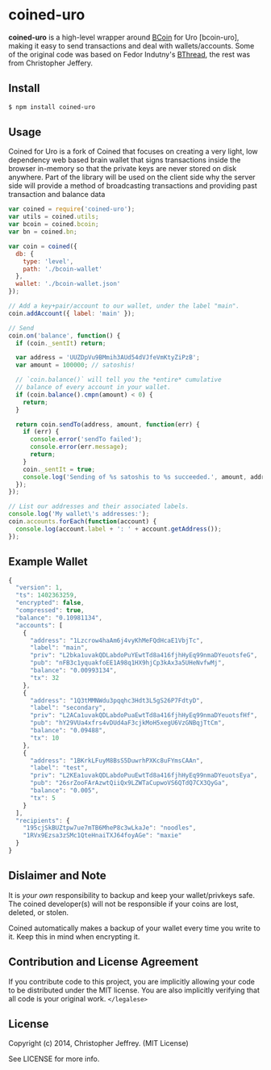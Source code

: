 # coined-uro

**coined-uro** is a high-level wrapper around [BCoin] for Uro [bcoin-uro], making it easy to
send transactions and deal with wallets/accounts. Some of the original code was
based on Fedor Indutny's [BThread][bthread], the rest was from Christopher Jeffery.

## Install

``` bash
$ npm install coined-uro
```

## Usage

Coined for Uro is a fork of Coined that focuses 
on creating a very light, low dependency web based brain wallet that signs transactions inside 
the browser in-memory so that the private keys are never stored on disk anywhere.
Part of the library will be used on the client side why the server side will provide a method of 
broadcasting transactions and providing past transaction and balance data

```js
var coined = require('coined-uro');
var utils = coined.utils;
var bcoin = coined.bcoin;
var bn = coined.bn;

var coin = coined({
  db: {
    type: 'level',
    path: './bcoin-wallet'
  },
  wallet: './bcoin-wallet.json'
});

// Add a key+pair/account to our wallet, under the label "main".
coin.addAccount({ label: 'main' });

// Send
coin.on('balance', function() {
  if (coin._sentIt) return;

  var address = 'UUZDpVu9BMmih3AUd54dVJfeVmKtyZiPzB';
  var amount = 100000; // satoshis!

  // `coin.balance()` will tell you the *entire* cumulative
  // balance of every account in your wallet.
  if (coin.balance().cmpn(amount) < 0) {
    return;
  }

  return coin.sendTo(address, amount, function(err) {
    if (err) {
      console.error('sendTo failed');
      console.error(err.message);
      return;
    }
    coin._sentIt = true;
    console.log('Sending of %s satoshis to %s succeeded.', amount, address);
  });
});

// List our addresses and their associated labels.
console.log('My wallet\'s addresses:');
coin.accounts.forEach(function(account) {
  console.log(account.label + ': ' + account.getAddress());
});
```

## Example Wallet

``` js
{
  "version": 1,
  "ts": 1402363259,
  "encrypted": false,
  "compressed": true,
  "balance": "0.10981134",
  "accounts": [
    {
      "address": "1Lzcrow4haAm6j4vyKhMeFQdHcaE1VbjTc",
      "label": "main",
      "priv": "L2bka1uvakQDLabdoPuYEwtTd8a416fjhHyEq99nmaDYeuotsfeG",
      "pub": "nFB3c1yquakfoEE1A98q1HX9hjCp3kAx3a5UHeNvfwMj",
      "balance": "0.00993134",
      "tx": 32
    },
    {
      "address": "1Q3tMMNWdu3pqqhc3Hdt3L5gS26P7FdtyD",
      "label": "secondary",
      "priv": "L2ACa1uvakQDLabdoPuaEwtTd8a416fjhHyEq99nmaDYeuotsfHf",
      "pub": "hY29VUa4xfrs4vDUd4aF3cjkMoH5xegU6VzGNBqjTtCm",
      "balance": "0.09488",
      "tx": 10
    },
    {
      "address": "1BKrkLFuyM8BsS5DuwrhPXKc8uFYmsCAAn",
      "label": "test",
      "priv": "L2KEa1uvakQDLabdoPuuEwtTd8a416fjhHyEq99nmaDYeuotsEya",
      "pub": "26srZooFArAzwtQiiQx9LZWTaCupwoVS6QTdQ7CX3QyGa",
      "balance": "0.005",
      "tx": 5
    }
  ],
  "recipients": {
    "195cjSkBUZtpw7ue7mTB6MheP8c3wLkaJe": "noodles",
    "1RVx9Ezsa3zSMc1QteHnaiTXJ64foyAGe": "maxie"
  }
}
```

## Dislaimer and Note

It is *your own* responsibility to backup and keep your wallet/privkeys safe.
The coined developer(s) will not be responsible if your coins are lost,
deleted, or stolen.

Coined automatically makes a backup of your wallet every time you write to it.
Keep this in mind when encrypting it.

## Contribution and License Agreement

If you contribute code to this project, you are implicitly allowing your code
to be distributed under the MIT license. You are also implicitly verifying that
all code is your original work. `</legalese>`

## License

Copyright (c) 2014, Christopher Jeffrey. (MIT License)

See LICENSE for more info.

[bcoin]: https://github.com/indutny/bcoin
[bthread]: https://github.com/indutny/bthread
